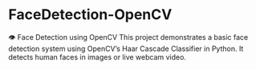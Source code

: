 # FaceDetection-OpenCV
👁️ Face Detection using OpenCV This project demonstrates a basic face detection system using OpenCV’s Haar Cascade Classifier in Python. It detects human faces in images or live webcam video.
